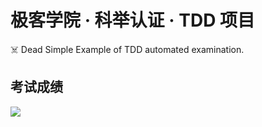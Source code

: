 # 极客学院 · 科举认证 · TDD 项目

☠️ Dead Simple Example of TDD automated examination.

## 考试成绩

[![](https://github.com/jiker-keju/tdd-fizzbuzz/workflows/科举认证%20·%20自动化考核/badge.svg)](https://github.com/jiker-keju/tdd-fizzbuzz/actions?query=workflow%3A%22%E7%A7%91%E4%B8%BE%E8%AE%A4%E8%AF%81+%C2%B7+%E8%87%AA%E5%8A%A8%E5%8C%96%E8%80%83%E6%A0%B8%22)
